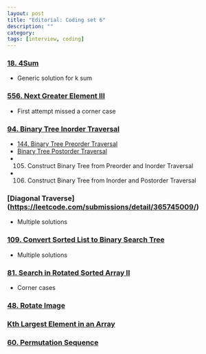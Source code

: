 ```yaml
---
layout: post
title: "Editorial: Coding set 6" 
description: ""
category: 
tags: [interview, coding]
---
```


### [18. 4Sum](https://leetcode.com/submissions/detail/364966018/)
* Generic solution for k sum

### [556. Next Greater Element III](https://leetcode.com/submissions/detail/364974760/)
* First attempt missed a corner case

### [94. Binary Tree Inorder Traversal](https://leetcode.com/submissions/detail/365724918/)
* [144. Binary Tree Preorder Traversal](https://leetcode.com/submissions/detail/365598341/)
* [Binary Tree Postorder Traversal](https://leetcode.com/submissions/detail/365731797/)
* 105. Construct Binary Tree from Preorder and Inorder Traversal
* 106. Construct Binary Tree from Inorder and Postorder Traversal

### [Diagonal Traverse] (https://leetcode.com/submissions/detail/365745009/)
* Multiple solutions

### [109. Convert Sorted List to Binary Search Tree](https://leetcode.com/submissions/detail/366271710/)
* Multiple solutions

### [81. Search in Rotated Sorted Array II](https://leetcode.com/submissions/detail/366287178/)
* Corner cases

### [48. Rotate Image](https://leetcode.com/submissions/detail/366702111/)

### [Kth Largest Element in an Array](https://leetcode.com/submissions/detail/366768342/)

### [60. Permutation Sequence](https://leetcode.com/submissions/detail/367224943/)

